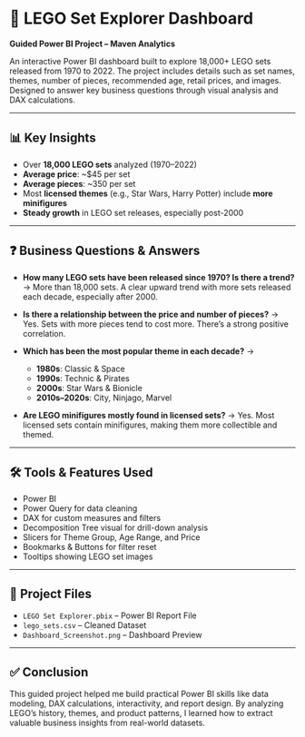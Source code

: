 

# 🧱 LEGO Set Explorer Dashboard

**Guided Power BI Project – Maven Analytics**

An interactive Power BI dashboard built to explore 18,000+ LEGO sets released from 1970 to 2022. The project includes details such as set names, themes, number of pieces, recommended age, retail prices, and images. Designed to answer key business questions through visual analysis and DAX calculations.

---

## 📊 Key Insights

* Over **18,000 LEGO sets** analyzed (1970–2022)
* **Average price**: \~\$45 per set
* **Average pieces**: \~350 per set
* Most **licensed themes** (e.g., Star Wars, Harry Potter) include **more minifigures**
* **Steady growth** in LEGO set releases, especially post-2000

---

## ❓ Business Questions & Answers

* **How many LEGO sets have been released since 1970? Is there a trend?**
  → More than 18,000 sets. A clear upward trend with more sets released each decade, especially after 2000.

* **Is there a relationship between the price and number of pieces?**
  → Yes. Sets with more pieces tend to cost more. There’s a strong positive correlation.

* **Which has been the most popular theme in each decade?**
  →

  * **1980s**: Classic & Space
  * **1990s**: Technic & Pirates
  * **2000s**: Star Wars & Bionicle
  * **2010s–2020s**: City, Ninjago, Marvel

* **Are LEGO minifigures mostly found in licensed sets?**
  → Yes. Most licensed sets contain minifigures, making them more collectible and themed.

---

## 🛠 Tools & Features Used

* Power BI
* Power Query for data cleaning
* DAX for custom measures and filters
* Decomposition Tree visual for drill-down analysis
* Slicers for Theme Group, Age Range, and Price
* Bookmarks & Buttons for filter reset
* Tooltips showing LEGO set images

---

## 📁 Project Files

* `LEGO Set Explorer.pbix` – Power BI Report File
* `lego_sets.csv` – Cleaned Dataset
* `Dashboard_Screenshot.png` – Dashboard Preview

---

## ✅ Conclusion

This guided project helped me build practical Power BI skills like data modeling, DAX calculations, interactivity, and report design. By analyzing LEGO’s history, themes, and product patterns, I learned how to extract valuable business insights from real-world datasets.


